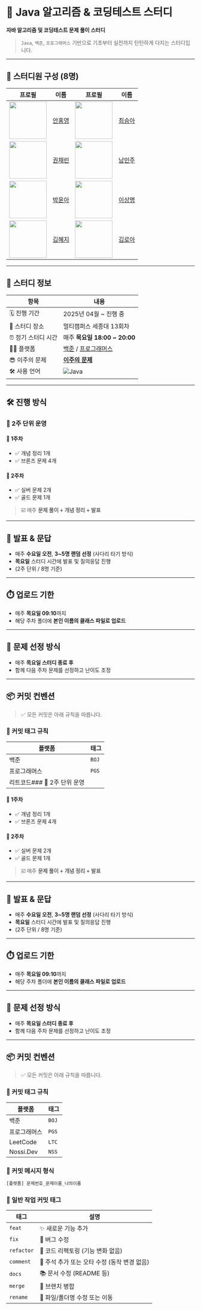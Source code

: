 # 🧠 Java 알고리즘 & 코딩테스트 스터디

**자바 알고리즘 및 코딩테스트 문제 풀이 스터디**
> `Java`, `백준`, `프로그래머스` 기반으로 기초부터 실전까지 탄탄하게 다지는 스터디입니다.

---

## 👥 스터디원 구성 (8명)

| 프로필                                                                         | 이름                                  | 프로필                                                                          | 이름                                   |
|-----------------------------------------------------------------------------|-------------------------------------|------------------------------------------------------------------------------|--------------------------------------|
| <img src="https://avatars.githubusercontent.com/inredzero?v=4" width="100"> | [안홍영](https://github.com/inredzero) | <img src="https://avatars.githubusercontent.com/a40418a?v=4" width="100">    | [최승아](https://github.com/a40418a)    |
| <img src="https://avatars.githubusercontent.com/chaelink?v=4" width="100">  | [권채린](https://github.com/chaelink)  | <img src="https://avatars.githubusercontent.com/namminju?v=4" width="100">   | [남민주](https://github.com/namminju)   |
| <img src="https://avatars.githubusercontent.com/0woy?v=4" width="100">      | [박윤아](https://github.com/0woy)      | <img src="https://avatars.githubusercontent.com/smLee-code?v=4" width="100"> | [이상명](https://github.com/smLee-code) |
| <img src="https://avatars.githubusercontent.com/khyej?v=4" width="100">     | [김혜지](https://github.com/khyej)     | <img src="https://avatars.githubusercontent.com/roa5108?v=4" width="100">    | [김로아](https://github.com/roa5108)    |

---

## 📅 스터디 정보

| 항목          | 내용                                                                                     |
|-------------|----------------------------------------------------------------------------------------|
| 🗓️ 진행 기간   | 2025년 04월 ~ 진행 중                                                                       |
| 📍 스터디 장소   | 멀티캠퍼스 세종대 13회차                                                                         |
| ⏰ 정기 스터디 시간 | 매주 **목요일 18:00 ~ 20:00**                                                               |
| 🧑‍💻 플랫폼   | [백준](https://www.acmicpc.net/) / [프로그래머스](https://programmers.co.kr/)                  |
| 😎 이주의 문제   | [<b>이주의 문제</b>](https://github.com/KB-JavaCodingTestStudy/KB-JavaCodingTestStudy/discussions/159)     |
| 🛠 사용 언어    | ![Java](https://img.shields.io/badge/Java-007396?style=flat&logo=java&logoColor=white) |

---

## 🛠️ 진행 방식

### 🔄 2주 단위 운영

#### 📌 1주차

- ✅ 개념 정리 1개
- ✅ 브론즈 문제 4개

#### 📌 2주차

- ✅ 실버 문제 2개
- ✅ 골드 문제 1개

> ☑️ 매주 **문제 풀이 + 개념 정리 + 발표**

---

## 🎤 발표 & 문답

- 매주 **수요일 오전**, **3~5명 랜덤 선정** (사다리 타기 방식)
- **목요일** 스터디 시간에 발표 및 질의응답 진행
- (2주 단위 / 8명 기준)

---

## ⏱️ 업로드 기한

- 매주 **목요일 09:10**까지
- 해당 주차 폴더에 **본인 이름의 클래스 파일로 업로드**

---

## 🧩 문제 선정 방식

- 매주 **목요일 스터디 종료 후**
- 함께 다음 주차 문제를 선정하고 난이도 조정

---

## 📦 커밋 컨벤션

> ✅ 모든 커밋은 아래 규칙을 따릅니다.

### 📌 커밋 태그 규칙

| 플랫폼    | 태그    |
|--------|-------|
| 백준     | `BOJ` |
| 프로그래머스 | `PGS` |
| 리트코드### 🔄 2주 단위 운영

#### 📌 1주차

- ✅ 개념 정리 1개
- ✅ 브론즈 문제 4개

#### 📌 2주차

- ✅ 실버 문제 2개
- ✅ 골드 문제 1개

> ☑️ 매주 **문제 풀이 + 개념 정리 + 발표**

---

## 🎤 발표 & 문답

- 매주 **수요일 오전**, **3~5명 랜덤 선정** (사다리 타기 방식)
- **목요일** 스터디 시간에 발표 및 질의응답 진행
- (2주 단위 / 8명 기준)

---

## ⏱️ 업로드 기한

- 매주 **목요일 09:10**까지
- 해당 주차 폴더에 **본인 이름의 클래스 파일로 업로드**

---

## 🧩 문제 선정 방식

- 매주 **목요일 스터디 종료 후**
- 함께 다음 주차 문제를 선정하고 난이도 조정

---

## 📦 커밋 컨벤션

> ✅ 모든 커밋은 아래 규칙을 따릅니다.

### 📌 커밋 태그 규칙

| 플랫폼    | 태그    |
|--------|-------|
| 백준     | `BOJ` |
| 프로그래머스 | `PGS` |
| LeetCode | `LTC` |
| Nossi.Dev | `NSS` |

### 📌 커밋 메시지 형식

```bash
[플랫폼] 문제번호_문제이름_나의이름
```

### 📌 일반 작업 커밋 태그

| 태그         | 설명                           |
|------------|------------------------------|
| `feat`     | ✨ 새로운 기능 추가                  |
| `fix`      | 🐛 버그 수정                     |
| `refactor` | 🔨 코드 리팩토링 (기능 변화 없음)        |
| `comment`  | 💬 주석 추가 또는 오타 수정 (동작 변경 없음) |
| `docs`     | 📚 문서 수정 (README 등)          |
| `merge`    | 🔀 브랜치 병합                    |
| `rename`   | 🚚 파일/폴더명 수정 또는 이동           |
